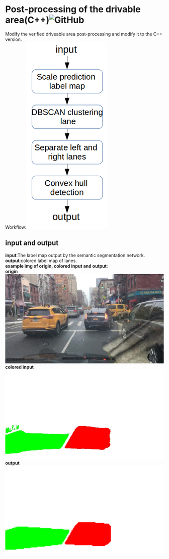 # Post-processing of the drivable area(C++)![GitHub](https://img.shields.io/github/license/daohu527/Dig-into-Apollo.svg?style=popout)

Modify the verified driveable area post-processing and modify it to the C++ version.  
Workflow:![workflow](https://github.com/zhangbanxian123/Driving-area-detection/blob/master/workflow.png)



## input and output

**input**:The label map output by the semantic segmentation network.  
**output**:colored label map of lanes.  
**example img of origin, colored input and output**:  
**origin**
![orgin](https://github.com/zhangbanxian123/Driving-area-detection/blob/master/b1d0a191-2ed2269e.jpg)
**colored input**  
![colored input](https://github.com/zhangbanxian123/Driving-area-detection/blob/master/trt_img.jpg)
**output**
![output](https://github.com/zhangbanxian123/Driving-area-detection/blob/master/out.png)  


